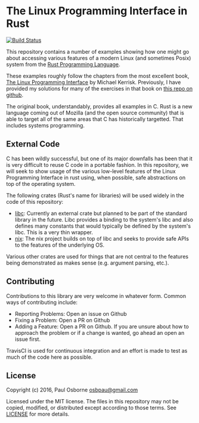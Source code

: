 # The Linux Programming Interface in Rust

[![Build Status](https://travis-ci.org/posborne/rust-systems-programming.svg?branch=master)](https://travis-ci.org/posborne/rust-systems-programming)

This repository contains a number of examples showing how one might go
about accessing various features of a modern Linux (and sometimes
Posix) system from the [Rust Programming Language][rust].

These examples roughly follow the chapters from the most excellent
book, [The Linux Programming Interface][tlpi] by Michael Kerrisk.
Previously, I have provided my solutions for many of the exercises in
that book on [this repo on github][tlpi-exercises].

The original book, understandably, provides all examples in C.  Rust
is a new language coming out of Mozilla (and the open source
community) that is able to target all of the same areas that C has
historically targetted.  That includes systems programming.

[rust]: https://www.rust-lang.org/
[tlpi]: http://man7.org/tlpi/
[tlpi-exercises]: https://github.com/posborne/linux-programming-interface-exercises

## External Code

C has been wildly successful, but one of its major downfalls has been
that it is very difficult to reuse C code in a portable fashion.  In
this repository, we will seek to show usage of the various low-level
features of the Linux Programming Interface in rust using, when
possible, safe abstractions on top of the operating system.

The following crates (Rust's name for libraries) will be used widely
in the code of this repository:

* [libc][libc]: Currently an external crate but planned to be part of
  the standard library in the future.  Libc provides a binding to the
  system's libc and also defines many constants that would typically
  be defined by the system's libc.  This is a very thin wrapper.
* [nix][nix]: The nix project builds on top of libc and seeks to
  provide safe APIs to the features of the underlying OS.

Various other crates are used for things that are not central to the
features being demonstrated as makes sense (e.g. argument parsing,
etc.).

[libc]: https://github.com/rust-lang/libc
[nix]: https://github.com/nix-rust/nix

## Contributing

Contributions to this library are very welcome in whatever form.
Common ways of contributing include:

* Reporting Problems: Open an issue on Github
* Fixing a Problem: Open a PR on Github
* Adding a Feature: Open a PR on Github.  If you are unsure about how
  to approach the problem or if a change is wanted, go ahead an open
  an issue first.

TravisCI is used for continuous integration and an effort is made to
test as much of the code here as possible.

## License

Copyright (c) 2016, Paul Osborne <osbpau@gmail.com>

Licensed under the MIT license. The files in this repository may not
be copied, modified, or distributed except according to those terms.
See [LICENSE][license] for more details.

[license]: LICENSE
